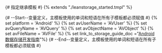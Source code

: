 {# 指定继承模板 #}
{% extends "./leanstorage_started.tmpl" %}

{# --Start--变量定义，主模板使用的单词和短语在所有子模板都必须赋值 #}
{% set platform = 'Android' %}
{% set avUserName = 'AVUser' %}
{% set avQueryName = 'AVQuery' %}
{% set avObjectName = 'AVObject' %}
{% set avFileName = 'AVFile' %}
{% set link_to_storage_guide_doc ="[Android 数据存储开发指南](leanstorage_guide-android.html)"%}
{# --End--变量定义，主模板使用的单词和短语在所有子模板都必须赋值 #}